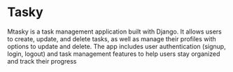 # Tasky
Mtasky is a task management application built with Django. It allows users to create, update, and delete tasks, as well as manage their profiles with options to update and delete. The app includes user authentication (signup, login, logout) and task management features to help users stay organized and track their progress
